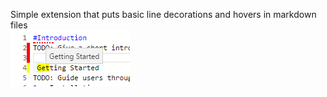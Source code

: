Simple extension that puts basic line decorations and hovers in markdown files  
![screenshot](img/screenshot.png)